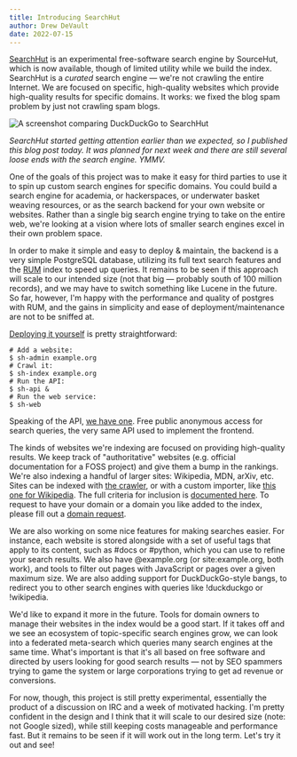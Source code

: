 ```yaml
---
title: Introducing SearchHut
author: Drew DeVault
date: 2022-07-15
---
```


[SearchHut](https://searchhut.org) is an experimental free-software search
engine by SourceHut, which is now available, though of limited utility while we
build the index. SearchHut is a *curated* search engine &mdash; we're not
crawling the entire Internet. We are focused on specific, high-quality websites
which provide high-quality results for specific domains. It works: we fixed the
blog spam problem by just not crawling spam blogs.

![A screenshot comparing DuckDuckGo to SearchHut](https://l.sr.ht/Bksj.jpg)

*SearchHut started getting attention earlier than we expected, so I published
this blog post today. It was planned for next week and there are still several
loose ends with the search engine. YMMV.*

One of the goals of this project was to make it easy for third parties to use it
to spin up custom search engines for specific domains. You could build a search
engine for academia, or hackerspaces, or underwater basket weaving resources, or
as the search backend for your own website or websites. Rather than a single big
search engine trying to take on the entire web, we're looking at a vision where
lots of smaller search engines excel in their own problem space.

In order to make it simple and easy to deploy & maintain, the backend is a very
simple PostgreSQL database, utilizing its full text search features and the
[RUM] index to speed up queries. It remains to be seen if this approach will
scale to our intended size (not that big &mdash; probably south of 100 million
records), and we may have to switch something like Lucene in the future. So far,
however, I'm happy with the performance and quality of postgres with RUM, and
the gains in simplicity and ease of deployment/maintenance are not to be sniffed
at.

[Deploying it yourself] is pretty straightforward:

[RUM]: https://github.com/postgrespro/rum
[Deploying it yourself]: https://searchhut.org/docs/docs/sysadmins/installation/

```
# Add a website:
$ sh-admin example.org
# Crawl it:
$ sh-index example.org
# Run the API:
$ sh-api &
# Run the web service:
$ sh-web
```

Speaking of the API, [we have one][api]. Free public anonymous access for search
queries, the very same API used to implement the frontend.

[api]: https://searchhut.org/docs/docs/users/api/

The kinds of websites we're indexing are focused on providing high-quality
results. We keep track of "authoritative" websites (e.g. official documentation
for a FOSS project) and give them a bump in the rankings. We're also indexing a
handful of larger sites: Wikipedia, MDN, arXiv, etc. Sites can be indexed with
[the crawler][crawler], or with a custom importer, like [this one for
Wikipedia][wiki]. The full criteria for inclusion is [documented
here][criteria]. To request to have your domain or a domain you like added to
the index, please fill out a [domain request][req].

[crawler]: https://searchhut.org/docs/docs/webadmins/crawler/
[wiki]: https://git.sr.ht/~sircmpwn/searchhut/tree/master/item/import/mediawiki/main.py
[criteria]: https://searchhut.org/docs/docs/webadmins/requirements/
[req]: ~sircmpwn/searchhut-discuss@lists.sr.ht

We are also working on some nice features for making searches easier. For
instance, each website is stored alongside with a set of useful tags that apply
to its content, such as #docs or #python, which you can use to refine your
search results. We also have @example.org (or site:example.org, both work), and
tools to filter out pages with JavaScript or pages over a given maximum size. We
are also adding support for DuckDuckGo-style bangs, to redirect you to other
search engines with queries like !duckduckgo or !wikipedia.

We'd like to expand it more in the future. Tools for domain owners to manage
their websites in the index would be a good start. If it takes off and we see an
ecosystem of topic-specific search engines grow, we can look into a federated
meta-search which queries many search engines at the same time. What's important
is that it's all based on free software and directed by users looking for good
search results &mdash; not by SEO spammers trying to game the system or large
corporations trying to get ad revenue or conversions.

For now, though, this project is still pretty experimental, essentially the
product of a discussion on IRC and a week of motivated hacking. I'm pretty
confident in the design and I think that it will scale to our desired size
(note: not Google sized), while still keeping costs manageable and performance
fast. But it remains to be seen if it will work out in the long term. Let's try
it out and see!
